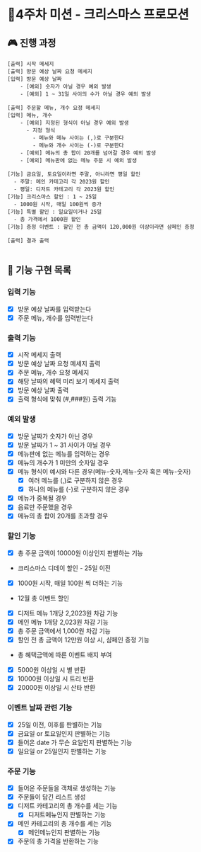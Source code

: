 # 🎄4주차 미션 - 크리스마스 프로모션

## 🎮 진행 과정

```
[출력] 시작 메세지
[출력] 방문 예상 날짜 요청 메세지
[입력] 방문 예상 날짜
    - [예외] 숫자가 아닐 경우 예외 발생
    - [예외] 1 ~ 31일 사이의 수가 아닐 경우 예외 발생

[출력] 주문할 메뉴, 개수 요정 메세지
[입력] 메뉴, 개수
    - [예외] 지정된 형식이 아닐 경우 예외 발생
      - 지정 형식
        - 메뉴와 메뉴 사이는 (,)로 구분한다
        - 메뉴와 개수 사이는 (-)로 구분한다
    - [예외] 메뉴의 총 합이 20개를 넘어갈 경우 예외 발생
    - [예외] 메뉴판에 없는 메뉴 주문 시 예외 발생

[기능] 금요일, 토요일이라면 주말, 아니라면 평일 할인
  - 주말: 메인 카테고리 각 2023원 할인
  - 평일: 디저트 카테고리 각 2023원 할인
[기능] 크리스마스 할인 : 1 ~ 25일
  - 1000원 시작, 매일 100원씩 증가
[기능] 특별 할인 : 일요일이거나 25일
  - 총 가격에서 1000원 할인
[기능] 증정 이벤트 : 할인 전 총 금액이 120,000원 이상이라면 샴페인 증정

[출력] 결과 출력
 
```

## 🚀 기능 구현 목록

### 입력 기능

- [x] 방문 예상 날짜를 입력받는다
- [x] 주문 메뉴, 개수를 입력받는다

### 출력 기능

- [x] 시작 메세지 출력
- [x] 방문 예상 날짜 요청 메세지 출력
- [x] 주문 메뉴, 개수 요청 메세지
- [x] 해당 날짜의 혜택 미리 보기 메세지 출력
- [x] 방문 예상 날짜 출력
- [x] 출력 형식에 맞춰 (#,###원) 출력 기능

### 예외 발생

- [x] 방문 날짜가 숫자가 아닌 경우
- [x] 방문 날짜가 1 ~ 31 사이가 아닐 경우
- [x] 메뉴판에 없는 메뉴를 입력하는 경우
- [x] 메뉴의 개수가 1 미만의 숫자일 경우
- [x] 메뉴 형식이 예시와 다른 경우(메뉴-숫자,메뉴-숫자 혹은 메뉴-숫자)
    - [x] 여러 메뉴를 (,)로 구분하지 않은 경우
    - [x] 하나의 메뉴를 (-)로 구분하지 않은 경우
- [x] 메뉴가 중복될 경우
- [x] 음료만 주문했을 경우
- [x] 메뉴의 총 합이 20개를 초과할 경우

### 할인 기능

- [x] 총 주문 금액이 10000원 이상인지 판별하는 기능

- 크리스마스 디데이 할인 - 25일 이전
- [x] 1000원 시작, 매일 100원 씩 더하는 기능

- 12월 총 이벤트 할인
- [x] 디저트 메뉴 1개당 2,2023원 차감 기능
- [x] 메인 메뉴 1개당 2,023원 차감 기능
- [x] 총 주문 금액에서 1,000원 차감 기능
- [x] 할인 전 총 금액이 12만원 이상 시, 샴페인 증정 기능

- 총 혜택금액에 따른 이벤트 배지 부여
- [x] 5000원 이상일 시 별 반환
- [x] 10000원 이상일 시 트리 반환
- [x] 20000원 이상일 시 산타 반환

### 이벤트 날짜 관련 기능

- [x] 25일 이전, 이후를 판별하는 기능
- [x] 금요일 or 토요일인지 판별하는 기능
- [x] 들어온 date 가 무슨 요일인지 판별하는 기능
- [x] 일요일 or 25일인지 판별하는 기능

### 주문 기능

- [x] 들어온 주문들을 객체로 생성하는 기능
- [x] 주문들이 담긴 리스트 생성
- [x] 디저트 카테고리의 총 개수를 세는 기능
    - [x] 디저트메뉴인지 판별하는 기능
- [x] 메인 카테고리의 총 개수를 세는 기능
    - [x] 메인메뉴인지 판별하는 기능
- [x] 주문의 총 가격을 반환하는 기능
